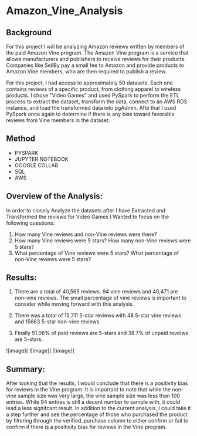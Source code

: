 # Amazon_Vine_Analysis

## Background

For this project I will be analyzing Amazon reviews written by members of the paid Amazon Vine program. The Amazon Vine program is a service that allows manufacturers and publishers to receive reviews for their products. Companies like SellBy pay a small fee to Amazon and provide products to Amazon Vine members, who are then required to publish a review.

For this project, I had access to approximately 50 datasets. Each one contains reviews of a specific product, from clothing apparel to wireless products. I chose "Video Games" and used PySpark to perform the ETL process to extract the dataset, transform the data, connect to an AWS RDS instance, and load the transformed data into pgAdmin. Afte that I used PySpark once again to determine if there is any bias toward favorable reviews from Vine members in the dataset. 

## Method

* PYSPARK
* JUPYTER NOTEBOOK
* GOOGLE COLLAB
* SQL
* AWS

## Overview of the Analysis:

In order to closely Analyze the datasets after I have Extracted and Transformed the reviews for Video Games I Wanted to focus on the following questions:

1) How many Vine reviews and non-Vine reviews were there?
2) How many Vine reviews were 5 stars? How many non-Vine reviews were 5 stars?
3) What percentage of Vine reviews were 5 stars? What percentage of non-Vine reviews were 5 stars?

## Results:

1) There are a total of 40,565 reviews. 
94 vine reviews and 40,471 are non-vine reviews. 
The small percentage of vine reviews is important to consider while moving forward with this analysis. 

2) There was a total of 15,711 5-star reviews with 48 5-star vine reviews and 15663 5-star non-vine reviews.

3) Finally 51.06% of paid reviews are 5-stars and 38.7% of unpaid reveiws are 5-stars.

![image](
![image](
![image](

## Summary:

After looking that the results, I would conclude that there is a positivity bias for reviews in the Vine program. It is important to note that while the non-vine sample size was very large, the vine sample size was less than 100 entries. While 94 entires is still a decent number to sample with, it could lead a less signifcant result. In addition to the current analysis, I could take it a step further and see the percentage of those who purchased the product by filtering through the verified_purchase column to either confirm or fail to confirm if there is a positivity bias for reviews in the Vine program.
